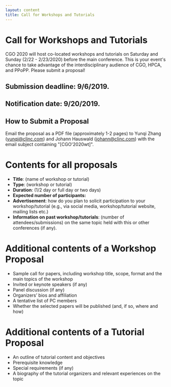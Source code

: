 ```yaml
---
layout: content
title: Call for Workshops and Tutorials
---
```


# Call for Workshops and Tutorials

CGO 2020 will host co-located workshops and tutorials on
Saturday and Sunday (2/22 - 2/23/2020) before the main
conference. This is your event's chance to take advantage of the
interdisciplinary audience of CGO, HPCA, and PPoPP. Please
submit a proposal!


## Submission deadline: 9/6/2019.

## Notification date: 9/20/2019.

## How to Submit a Proposal

Email the proposal as a PDF file (approximately 1-2 pages) to Yunqi Zhang
(yunqi@clinc.com) and Johann Hauswald (johann@clinc.com) with the email subject
containing "[CGO'2020wt]".

# Contents for all proposals

- **Title**: (name of workshop or tutorial)
- **Type**: (workshop or tutorial)
- **Duration**: (1/2 day or full day or two days)
- **Expected number of participants:**
- **Advertisement**: how do you plan to solicit participation to your workshop/tutorial
(e.g., via social media, workshop/tutorial website, mailing lists etc.)
- **Information on past workshop/tutorials**: (number of attendees/submissions)
on the same topic held with this or other conferences (if any).

# Additional contents of a Workshop Proposal

- Sample call for papers, including workshop title, scope, format and the main
topics of the workshop
- Invited or keynote speakers (if any)
- Panel discussion (if any)
- Organizers’ bios and affiliation
- A tentative list of PC members
- Whether the selected papers will be published (and, if so, where and how)

# Additional contents of a Tutorial Proposal

- An outline of tutorial content and objectives
- Prerequisite knowledge
- Special requirements (if any)
- A biography of the tutorial organizers and relevant experiences on the topic
